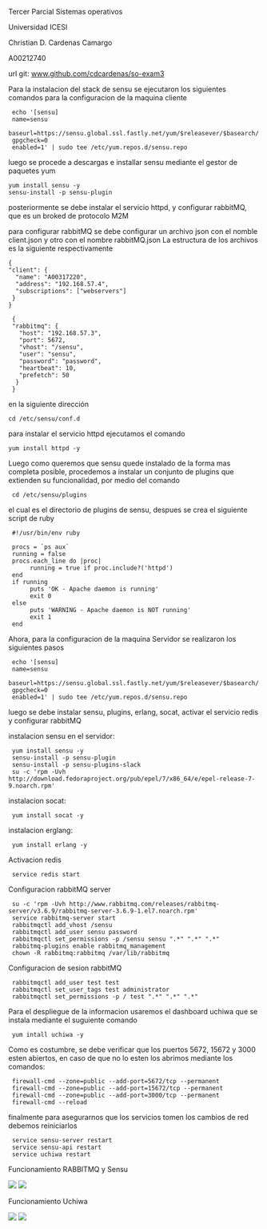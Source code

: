 Tercer Parcial Sistemas operativos

Universidad ICESI

Christian D. Cardenas Camargo

A00212740

url git: www.github.com/cdcardenas/so-exam3


Para la instalacion del stack de sensu se ejecutaron los siguientes comandos para la configuracion de la maquina cliente

     echo '[sensu]
     name=sensu
     baseurl=https://sensu.global.ssl.fastly.net/yum/$releasever/$basearch/
     gpgcheck=0
     enabled=1' | sudo tee /etc/yum.repos.d/sensu.repo
luego se procede a descargas e installar sensu mediante el gestor de paquetes yum

    yum install sensu -y
    sensu-install -p sensu-plugin

posteriormente se debe instalar el servicio httpd, y configurar rabbitMQ, que es un broked de protocolo M2M

para configurar rabbitMQ se debe configurar un archivo json con el nomble client.json y otro con el nombre rabbitMQ.json
La estructura de los archivos es la siguiente respectivamente

    {
    "client": {
      "name": "A00317220",
      "address": "192.168.57.4",
      "subscriptions": ["webservers"]
     }
    }

     {
     "rabbitmq": {
       "host": "192.168.57.3",
       "port": 5672,
       "vhost": "/sensu",
       "user": "sensu",
       "password": "password",
       "heartbeat": 10,
       "prefetch": 50
      }
     }


en la siguiente dirección

    cd /etc/sensu/conf.d

para instalar el servicio httpd ejecutamos el comando

    yum install httpd -y
    
Luego como queremos que sensu quede instalado de la forma mas completa posible, procedemos a instalar un conjunto de plugins que extienden su funcionalidad, por medio del comando 

     cd /etc/sensu/plugins
     
 el cual es el directorio de plugins de sensu, despues se crea el siguiente script de ruby
 
     #!/usr/bin/env ruby

     procs = `ps aux`
     running = false
     procs.each_line do |proc|
          running = true if proc.include?('httpd')
     end
     if running
          puts 'OK - Apache daemon is running'
          exit 0
     else
          puts 'WARNING - Apache daemon is NOT running'
          exit 1
     end

Ahora, para la configuracion de la maquina Servidor se realizaron los siguientes pasos

     echo '[sensu]
     name=sensu
     baseurl=https://sensu.global.ssl.fastly.net/yum/$releasever/$basearch/
     gpgcheck=0
     enabled=1' | sudo tee /etc/yum.repos.d/sensu.repo
     
luego se debe instalar sensu, plugins, erlang, socat, activar el servicio redis y configurar rabbitMQ

instalacion sensu en el servidor:

     yum install sensu -y
     sensu-install -p sensu-plugin
     sensu-install -p sensu-plugins-slack
     su -c 'rpm -Uvh http://download.fedoraproject.org/pub/epel/7/x86_64/e/epel-release-7-9.noarch.rpm'
     
instalacion socat:

     yum install socat -y

instalacion erglang:

     yum install erlang -y
 
Activacion redis

     service redis start

Configuracion rabbitMQ server

     su -c 'rpm -Uvh http://www.rabbitmq.com/releases/rabbitmq-server/v3.6.9/rabbitmq-server-3.6.9-1.el7.noarch.rpm'
     service rabbitmq-server start
     rabbitmqctl add_vhost /sensu
     rabbitmqctl add_user sensu password
     rabbitmqctl set_permissions -p /sensu sensu ".*" ".*" ".*"
     rabbitmq-plugins enable rabbitmq_management
     chown -R rabbitmq:rabbitmq /var/lib/rabbitmq
     
Configuracion de sesion rabbitMQ
     
     rabbitmqctl add_user test test
     rabbitmqctl set_user_tags test administrator
     rabbitmqctl set_permissions -p / test ".*" ".*" ".*"
     
Para el despliegue de la informacion usaremos el dashboard uchiwa que se instala mediante el suguiente comando

     yum intall uchiwa -y
     
Como es costumbre, se debe verificar que los puertos 5672, 15672 y 3000 esten abiertos, en caso de que no lo esten los abrimos mediante los comandos:

     firewall-cmd --zone=public --add-port=5672/tcp --permanent
     firewall-cmd --zone=public --add-port=15672/tcp --permanent
     firewall-cmd --zone=public --add-port=3000/tcp --permanent
     firewall-cmd --reload
     
finalmente para asegurarnos que los servicios tomen los cambios de red debemos reiniciarlos

     service sensu-server restart
     service sensu-api restart
     service uchiwa restart
     
Funcionamiento RABBITMQ y Sensu

![][1]
![][2]


Funcionamiento Uchiwa

![][3]
![][4]



     

     

[1]: images/rabbit.png
[2]: images/rabbit2.png
[3]: images/uchiwa.png
[4]: images/uchiwa2.png
